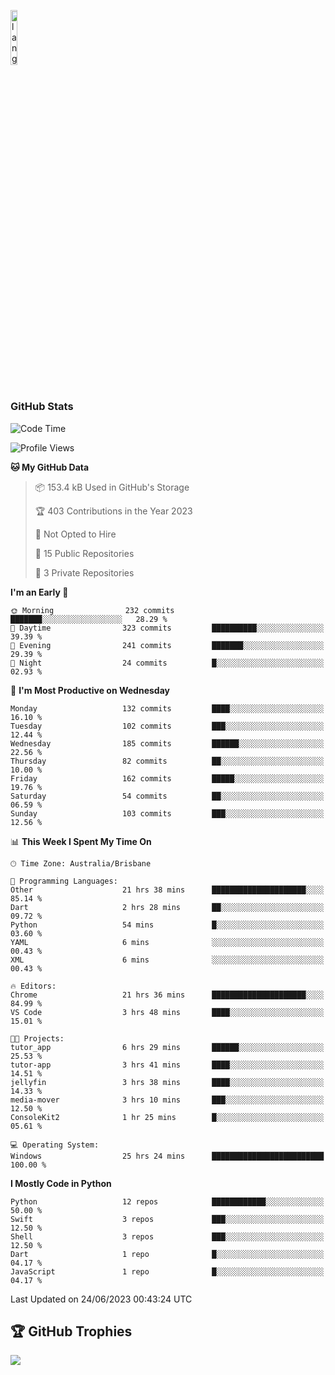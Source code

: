 <p align="left"><img width=15%" src="https://github.com/alansmathew/alansmathew/raw/master/lang.gif" alt="lang image here" /></p>

# <h3 align="left">GitHub Stats</h3>

<!--START_SECTION:waka-->
![Code Time](http://img.shields.io/badge/Code%20Time-263%20hrs%2037%20mins-blue)

![Profile Views](http://img.shields.io/badge/Profile%20Views-0-blue)

**🐱 My GitHub Data** 

> 📦 153.4 kB Used in GitHub's Storage 
 > 
> 🏆 403 Contributions in the Year 2023
 > 
> 🚫 Not Opted to Hire
 > 
> 📜 15 Public Repositories 
 > 
> 🔑 3 Private Repositories 
 > 
**I'm an Early 🐤** 

```text
🌞 Morning                232 commits         ███████░░░░░░░░░░░░░░░░░░   28.29 % 
🌆 Daytime                323 commits         ██████████░░░░░░░░░░░░░░░   39.39 % 
🌃 Evening                241 commits         ███████░░░░░░░░░░░░░░░░░░   29.39 % 
🌙 Night                  24 commits          █░░░░░░░░░░░░░░░░░░░░░░░░   02.93 % 
```
📅 **I'm Most Productive on Wednesday** 

```text
Monday                   132 commits         ████░░░░░░░░░░░░░░░░░░░░░   16.10 % 
Tuesday                  102 commits         ███░░░░░░░░░░░░░░░░░░░░░░   12.44 % 
Wednesday                185 commits         ██████░░░░░░░░░░░░░░░░░░░   22.56 % 
Thursday                 82 commits          ██░░░░░░░░░░░░░░░░░░░░░░░   10.00 % 
Friday                   162 commits         █████░░░░░░░░░░░░░░░░░░░░   19.76 % 
Saturday                 54 commits          ██░░░░░░░░░░░░░░░░░░░░░░░   06.59 % 
Sunday                   103 commits         ███░░░░░░░░░░░░░░░░░░░░░░   12.56 % 
```


📊 **This Week I Spent My Time On** 

```text
🕑︎ Time Zone: Australia/Brisbane

💬 Programming Languages: 
Other                    21 hrs 38 mins      █████████████████████░░░░   85.14 % 
Dart                     2 hrs 28 mins       ██░░░░░░░░░░░░░░░░░░░░░░░   09.72 % 
Python                   54 mins             █░░░░░░░░░░░░░░░░░░░░░░░░   03.60 % 
YAML                     6 mins              ░░░░░░░░░░░░░░░░░░░░░░░░░   00.43 % 
XML                      6 mins              ░░░░░░░░░░░░░░░░░░░░░░░░░   00.43 % 

🔥 Editors: 
Chrome                   21 hrs 36 mins      █████████████████████░░░░   84.99 % 
VS Code                  3 hrs 48 mins       ████░░░░░░░░░░░░░░░░░░░░░   15.01 % 

🐱‍💻 Projects: 
tutor_app                6 hrs 29 mins       ██████░░░░░░░░░░░░░░░░░░░   25.53 % 
tutor-app                3 hrs 41 mins       ████░░░░░░░░░░░░░░░░░░░░░   14.51 % 
jellyfin                 3 hrs 38 mins       ████░░░░░░░░░░░░░░░░░░░░░   14.33 % 
media-mover              3 hrs 10 mins       ███░░░░░░░░░░░░░░░░░░░░░░   12.50 % 
ConsoleKit2              1 hr 25 mins        █░░░░░░░░░░░░░░░░░░░░░░░░   05.61 % 

💻 Operating System: 
Windows                  25 hrs 24 mins      █████████████████████████   100.00 % 
```

**I Mostly Code in Python** 

```text
Python                   12 repos            ████████████░░░░░░░░░░░░░   50.00 % 
Swift                    3 repos             ███░░░░░░░░░░░░░░░░░░░░░░   12.50 % 
Shell                    3 repos             ███░░░░░░░░░░░░░░░░░░░░░░   12.50 % 
Dart                     1 repo              █░░░░░░░░░░░░░░░░░░░░░░░░   04.17 % 
JavaScript               1 repo              █░░░░░░░░░░░░░░░░░░░░░░░░   04.17 % 
```




 Last Updated on 24/06/2023 00:43:24 UTC
<!--END_SECTION:waka-->

## 🏆 GitHub Trophies

![](https://github-profile-trophy.vercel.app/?username=samh06&theme=discord&no-frame=true&no-bg=false&margin-w=4)
